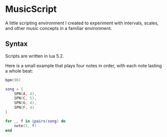 # MusicScript

A little scripting environment I created to experiment with intervals, scales, and other music concepts in a familiar
environment.

## Syntax

Scripts are written in lua 5.2.

Here is a small example that plays four notes in order, with each note lasting a whole beat:

```lua
bpm(90)

song = {
    SPN(A, 4),
    SPN(C, 5),
    SPN(G, 4),
    SPN(F, 4)
}

for _, f in ipairs(song) do
    note(1, f)
end
```